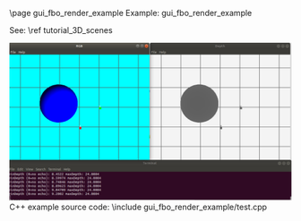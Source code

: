 \page gui_fbo_render_example Example: gui_fbo_render_example

See: \ref tutorial_3D_scenes


![gui_fbo_render_example screenshot](doc/source/images/gui_fbo_render_example_screenshot.png)
C++ example source code:
\include gui_fbo_render_example/test.cpp
